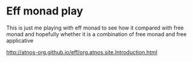 # Eff monad play

This is just me playing with eff monad to see how it compared with free monad and hopefully whether it is a combination of free monad and free applicative

http://atnos-org.github.io/eff/org.atnos.site.Introduction.html
